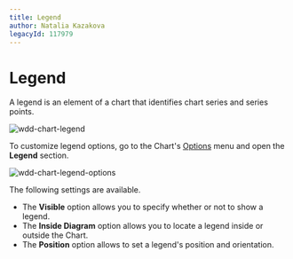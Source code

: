 ```yaml
---
title: Legend
author: Natalia Kazakova
legacyId: 117979
---
```

# Legend
A legend is an element of a chart that identifies chart series and series points.

![wdd-chart-legend](../../../../images/img125083.png)

To customize legend options, go to the Chart's [Options](../../ui-elements/dashboard-item-menu.md) menu and open the **Legend** section.

![wdd-chart-legend-options](../../../../images/img125080.png)

The following settings are available.
* The **Visible** option allows you to specify whether or not to show a legend.
* The **Inside Diagram** option allows you to locate a legend inside or outside the Chart.
* The **Position** option allows to set a legend's position and orientation.